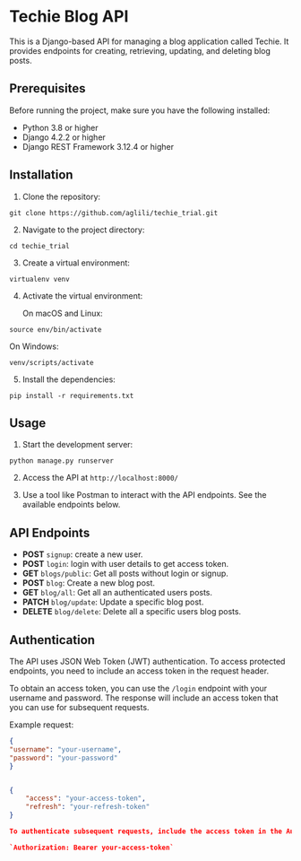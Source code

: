 # Techie Blog API

This is a Django-based API for managing a blog application called  Techie. It provides endpoints for creating, retrieving, updating, and deleting blog posts.

## Prerequisites

Before running the project, make sure you have the following installed:

- Python 3.8 or higher
- Django 4.2.2 or higher
- Django REST Framework 3.12.4 or higher

## Installation

1. Clone the repository:

`git clone https://github.com/aglili/techie_trial.git`

2. Navigate to the project directory:

`cd techie_trial`


3. Create a virtual environment:

`virtualenv venv`


4. Activate the virtual environment:

   On macOS and Linux:

`source env/bin/activate`


   On Windows:

`venv/scripts/activate`


5. Install the dependencies:

`pip install -r requirements.txt`



## Usage

1. Start the development server:

`python manage.py runserver`


2. Access the API at `http://localhost:8000/`


3. Use a tool like Postman to interact with the API endpoints. See the available endpoints below.

## API Endpoints


- **POST** `signup`: create a new user.
- **POST** `login`: login with user details to get access token.
- **GET** `blogs/public`: Get all posts without login or signup.
- **POST** `blog`: Create a new blog post.
- **GET** `blog/all`: Get all an authenticated users posts.
- **PATCH** `blog/update`: Update a specific blog post.
- **DELETE** `blog/delete`: Delete all a specific users  blog posts.



## Authentication

The API uses JSON Web Token (JWT) authentication. To access protected endpoints, you need to include an access token in the request header.

To obtain an access token, you can use the `/login` endpoint with your username and password. The response will include an access token that you can use for subsequent requests.

Example request:
```json
{
"username": "your-username",
"password": "your-password"
}


{
    "access": "your-access-token",
    "refresh": "your-refresh-token"
}

To authenticate subsequent requests, include the access token in the Authorization header:

`Authorization: Bearer your-access-token`





